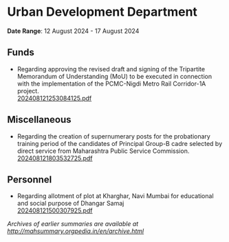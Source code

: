 # Urban Development Department

**Date Range**: 12 August 2024 - 17 August 2024


## Funds
- Regarding approving the revised draft and signing of the Tripartite Memorandum of Understanding (MoU) to be executed in connection with the implementation of the PCMC-Nigdi Metro Rail Corridor-1A project.\
  [202408121253084125.pdf](https://gr.maharashtra.gov.in/Site/Upload/Government%20Resolutions/English/202408121253084125.....pdf)

## Miscellaneous
- Regarding the creation of supernumerary posts for the probationary training period of the candidates of Principal Group-B cadre selected by direct service from Maharashtra Public Service Commission.\
  [202408121803532725.pdf](https://gr.maharashtra.gov.in/Site/Upload/Government%20Resolutions/English/202408121803532725.pdf)

## Personnel
- Regarding allotment of plot at Kharghar, Navi Mumbai for educational and social purpose of Dhangar Samaj\
  [202408121500307925.pdf](https://gr.maharashtra.gov.in/Site/Upload/Government%20Resolutions/English/202408121500307925.pdf)


*Archives of earlier summaries are available at http://mahsummary.orgpedia.in/en/archive.html*